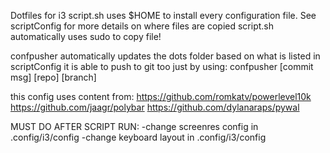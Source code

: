 Dotfiles for i3
script.sh uses $HOME to install every configuration file. 
See scriptConfig for more details on where files are copied
script.sh automatically uses sudo to copy file!

confpusher automatically updates the dots folder based on what is listed in scriptConfig it is able to push to git too just by using:
confpusher [commit msg] [repo] [branch]

this config uses content from: 
https://github.com/romkatv/powerlevel10k
https://github.com/jaagr/polybar
https://github.com/dylanaraps/pywal

MUST DO AFTER SCRIPT RUN:
-change screenres config in .config/i3/config
-change keyboard layout in .config/i3/config

